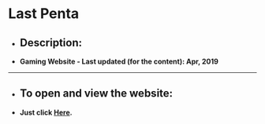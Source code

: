 # <strong>Last Penta<strong>

* ## Description:
 
 * Gaming Website - Last updated (for the content): Apr, 2019

***

* ## To open and view the website:
 * Just click [Here](https://muhammedhani.github.io/lastpenta/).
